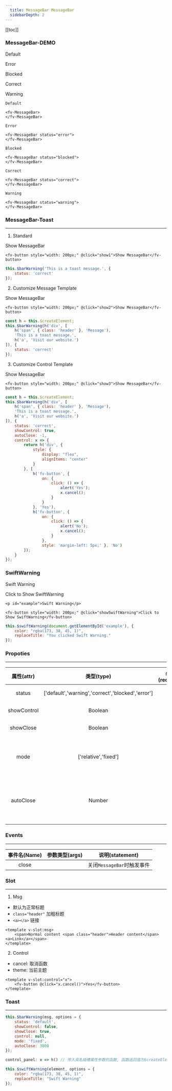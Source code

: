 ```yaml
---
  title: MessageBar MessageBar
  sidebarDepth: 2
---
```

  
[[toc]]

### MessageBar-DEMO

<script>
export default {
    data () {
        return {}
    },
    methods: {
        show1 () {
            this.$barWarning('This is a toast message.', {
                status: 'correct'
            });
        },
        show2 () {
            const h = this.$createElement;
            this.$barWarning(h('div', [
                h('span', { class: 'header' }, 'Message'),
                'This is a toast message.',
                h('a', 'Visit our website.')
            ]), {
                status: 'correct'
            });
        },
        show3 () {
            const h = this.$createElement;
            this.$barWarning(h('div', [
                h('span', { class: 'header' }, 'Message'),
                'This is a toast message.',
                h('a', 'Visit our website.')
            ]), {
                status: 'correct',
                showControl: true,
                autoClose: -1,
                control: x => {
                    return h('div', {
                        style: {
                            display: "flex",
                            alignItems: "center"
                        }
                    }, [
                        h('fv-button', { 
                            on: {
                                click: () => {
                                    alert('Yes');
                                    x.cancel();
                                }
                            }
                        }, 'Yes'),
                        h('fv-button', {
                            on: {
                                click: () => {
                                    alert('No');
                                    x.cancel();
                                }
                            },
                            style: 'margin-left: 5px;' }, 'No')
                    ]);
                }
            });
        },
        showSwiftWarning () {
            this.$swiftWarning(document.getElementById('example'), {
                color: "rgba(173, 38, 45, 1)",
                replaceTitle: "You clicked Swift Warning."
            });
        }
    }
}
</script>



Default


<ClientOnly>
<fv-MessageBar>
</fv-MessageBar>
</ClientOnly>

Error


<ClientOnly>
<fv-MessageBar status="error">
</fv-MessageBar>
</ClientOnly>

Blocked


<ClientOnly>
<fv-MessageBar status="blocked">
</fv-MessageBar>
</ClientOnly>

Correct


<ClientOnly>
<fv-MessageBar status="correct">
</fv-MessageBar>
</ClientOnly>

Warning


<ClientOnly>
<fv-MessageBar status="warning">
</fv-MessageBar>
</ClientOnly>

```vue
Default

<fv-MessageBar>
</fv-MessageBar>

Error

<fv-MessageBar status="error">
</fv-MessageBar>

Blocked

<fv-MessageBar status="blocked">
</fv-MessageBar>

Correct

<fv-MessageBar status="correct">
</fv-MessageBar>

Warning

<fv-MessageBar status="warning">
</fv-MessageBar>
```

### MessageBar-Toast
---
1. Standard


<ClientOnly>
<fv-button style="width: 200px;" @click="show1">Show MessageBar</fv-button>
</ClientOnly>

```vue
<fv-button style="width: 200px;" @click="show1">Show MessageBar</fv-button>
```

```javascript
this.$barWarning('This is a toast message.', {
    status: 'correct'
});
```

2. Customize Message Template


<ClientOnly>
<fv-button style="width: 200px;" @click="show2">Show MessageBar</fv-button>
</ClientOnly>

```vue
<fv-button style="width: 200px;" @click="show2">Show MessageBar</fv-button>
```

```javascript
const h = this.$createElement;
this.$barWarning(h('div', [
    h('span', { class: 'header' }, 'Message'),
    'This is a toast message.',
    h('a', 'Visit our website.')
]), {
    status: 'correct'
});
```

3. Customize Control Template


<ClientOnly>
<fv-button style="width: 200px;" @click="show3">Show MessageBar</fv-button>
</ClientOnly>

```vue
<fv-button style="width: 200px;" @click="show3">Show MessageBar</fv-button>
```

```javascript
const h = this.$createElement;
this.$barWarning(h('div', [
    h('span', { class: 'header' }, 'Message'),
    'This is a toast message.',
    h('a', 'Visit our website.')
]), {
    status: 'correct',
    showControl: true,
    autoClose: -1,
    control: x => {
        return h('div', {
            style: {
                display: "flex",
                alignItems: "center"
            }
        }, [
            h('fv-button', { 
                on: {
                    click: () => {
                        alert('Yes');
                        x.cancel();
                    }
                }
            }, 'Yes'),
            h('fv-button', {
                on: {
                    click: () => {
                        alert('No');
                        x.cancel();
                    }
                },
                style: 'margin-left: 5px;' }, 'No')
        ]);
    }
});
```

### SwiftWarning

<p id="example">Swift Warning</p>


<ClientOnly>
<fv-button style="width: 200px;" @click="showSwiftWarning">Click to Show SwiftWarning</fv-button>
</ClientOnly>

```vue
<p id="example">Swift Warning</p>

<fv-button style="width: 200px;" @click="showSwiftWarning">Click to Show SwiftWarning</fv-button>
```

```javascript
this.$swiftWarning(document.getElementById('example'), {
    color: "rgba(173, 38, 45, 1)",
    replaceTitle: "You clicked Swift Warning."
});
```



### Propoties
---
| 属性(attr)  |                    类型(type)                     | 必填(required) | 默认值(default) |                       说明(statement)                        |
|:-----------:|:-------------------------------------------------:|:--------------:|:---------------:|:------------------------------------------------------------:|
|   status    | ['default','warning','correct','blocked','error'] |       No       |     default     |                     显示状态, 一共有5种                      |
| showControl |                     Boolean                     |       No       |      false      |                       是否显示控制按钮                       |
|  showClose  |                     Boolean                     |       No       |      true       |                       是否显示关闭按钮                       |
|    mode     |               ['relative','fixed']                |       No       |    relative     |   显示模式`relative`下位相对定位, `fixed`下为悬浮固定定位    |
|  autoClose  |                     Number                      |       No       |      3000       | MessageBar自动关闭时间, 单位为`ms`, 设为`-1`时永远不自动消失 |

### Events
---
| 事件名(Name) | 参数类型(args) |      说明(statement)       |
|:------------:|:--------------:|:--------------------------:|
|    close     |                | 关闭`MessageBar`时触发事件 |

### Slot
---

1. Msg

- 默认为正常标题
- `class="header"` 加粗标题
- `<a></a>` 链接

```vue
<template v-slot:msg>
    <span>Normal content <span class="header">Header content</span><a>Link</a></span>
</template>
```

2. Control

- cancel: 取消函数
- theme: 当前主题

```vue
<template v-slot:control="x">
    <fv-button @click="x.cancel()">Yes</fv-button>
</template>
```

### Toast
---

```javascript
this.$barWarning(msg, options = {
    status: 'default',
    showControl: false,
    showClose: true,
    control: null,
    mode: 'fixed',
    autoClose: 3000
});

control_panel: x => h() // 传入具名插槽属性参数的函数, 函数返回值为$createElement函数
```

```javascript
this.$swiftWarning(element, options = {
    color: "rgba(173, 38, 45, 1)",
    replaceTitle: "Swift Warning"
});
```
  
